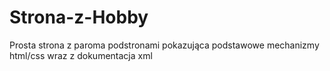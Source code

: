 # Strona-z-Hobby
Prosta strona z paroma podstronami pokazująca podstawowe mechanizmy html/css wraz z dokumentacja xml
